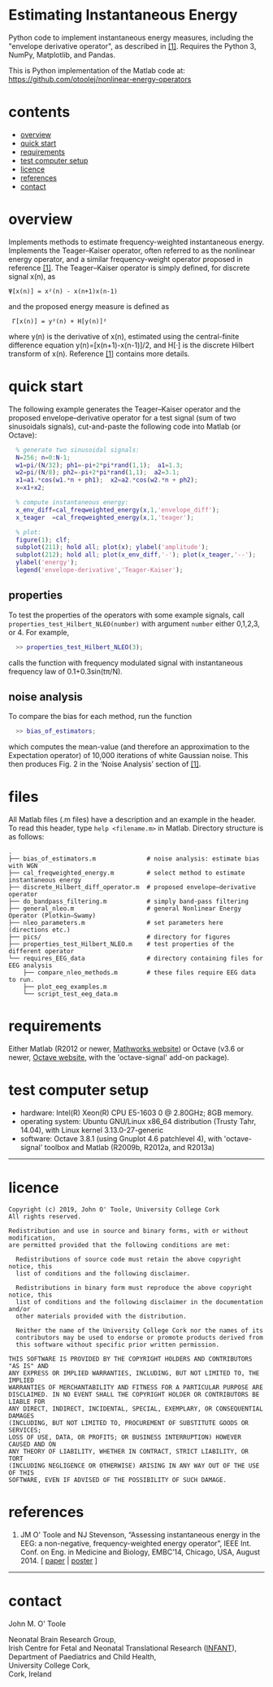 # Estimating Instantaneous Energy 

Python code to implement instantaneous energy measures, including the "envelope derivative
operator", as described in [[1]](#references).  Requires the Python 3, NumPy, Matplotlib,
and Pandas.

This is Python implementation of the Matlab code at: https://github.com/otoolej/nonlinear-energy-operators

# contents
* [overview](#overview)
* [quick start](#quick-start)
* [requirements](#requirements)
* [test computer setup](#test-computer-setup)
* [licence](#licence)
* [references](#references)
* [contact](#contact)


# overview
Implements methods to estimate frequency-weighted instantaneous energy.  Implements the
Teager–Kaiser operator, often referred to as the nonlinear energy operator, and a similar
frequency-weight operator proposed in reference [[1]](#references). The Teager–Kaiser operator is
simply defined, for discrete signal x(n), as
```
Ψ[x(n)] = x²(n) - x(n+1)x(n-1)
```  
and the proposed energy measure is defined as
```
 Γ[x(n)] = y²(n) + H[y(n)]²
```
where y(n) is the derivative of x(n), estimated using the central-finite difference
equation y(n)=[x(n+1)-x(n-1)]/2, and H[·] is the discrete Hilbert transform of x(n).  Reference [[1]](#references) contains more details.


# quick start

The following example generates the Teager–Kaiser operator and the proposed
envelope–derivative operator for a test signal (sum of two sinusoidals signals),
cut-and-paste the following code into Matlab (or Octave):
```matlab
  % generate two sinusoidal signals:
  N=256; n=0:N-1;
  w1=pi/(N/32); ph1=-pi+2*pi*rand(1,1);  a1=1.3;
  w2=pi/(N/8); ph2=-pi+2*pi*rand(1,1);  a2=3.1;
  x1=a1.*cos(w1.*n + ph1);  x2=a2.*cos(w2.*n + ph2);
  x=x1+x2;

  % compute instantaneous energy:
  x_env_diff=cal_freqweighted_energy(x,1,'envelope_diff');
  x_teager  =cal_freqweighted_energy(x,1,'teager');

  % plot:
  figure(1); clf; 
  subplot(211); hold all; plot(x); ylabel('amplitude');
  subplot(212); hold all; plot(x_env_diff,'-'); plot(x_teager,'--');
  ylabel('energy');
  legend('envelope-derivative','Teager-Kaiser');
```


## properties
To test the properties of the operators with some example signals, call
`properties_test_Hilbert_NLEO(number)` with argument `number` either 0,1,2,3, or 4. For
example, 
```matlab
  >> properties_test_Hilbert_NLEO(3);
```
calls the function with frequency modulated signal with instantaneous frequency law of
0.1+0.3sin(tπ/N).

## noise analysis
To compare the bias for each method, run the function
```matlab
  >> bias_of_estimators;
```
which computes the mean-value (and therefore an approximation to the Expectation operator)
of 10,000 iterations of white Gaussian noise. This then produces Fig. 2 in the ‘Noise
Analysis’ section of [[1]](#references).


# files
All Matlab files (.m files) have a description and an example in the header. To read this
header, type `help <filename.m>` in Matlab.  Directory structure is as follows: 
```
.
├── bias_of_estimators.m              # noise analysis: estimate bias with WGN
├── cal_freqweighted_energy.m         # select method to estimate instantaneous energy
├── discrete_Hilbert_diff_operator.m  # proposed envelope–derivative operator
├── do_bandpass_filtering.m           # simply band-pass filtering
├── general_nleo.m                    # general Nonlinear Energy Operator (Plotkin–Swamy)
├── nleo_parameters.m                 # set parameters here (directions etc.)
├── pics/                             # directory for figures
├── properties_test_Hilbert_NLEO.m    # test properties of the different operator
└── requires_EEG_data		          # directory containing files for EEG analysis
    ├── compare_nleo_methods.m		  # these files require EEG data to run.
    ├── plot_eeg_examples.m	
    └── script_test_eeg_data.m
```


# requirements
Either Matlab (R2012 or newer,
[Mathworks website](http://www.mathworks.co.uk/products/matlab/)) or Octave (v3.6 or
newer, [Octave website](http://www.gnu.org/software/octave/index.html), with the
'octave-signal' add-on package).



# test computer setup
- hardware:  Intel(R) Xeon(R) CPU E5-1603 0 @ 2.80GHz; 8GB memory.
- operating system: Ubuntu GNU/Linux x86_64 distribution (Trusty Tahr, 14.04), with Linux kernel 3.13.0-27-generic
- software: Octave 3.8.1 (using Gnuplot 4.6 patchlevel 4), with 'octave-signal' toolbox and Matlab (R2009b, R2012a, and R2013a)

---

# licence

```
Copyright (c) 2019, John O' Toole, University College Cork
All rights reserved.

Redistribution and use in source and binary forms, with or without modification,
are permitted provided that the following conditions are met:

  Redistributions of source code must retain the above copyright notice, this
  list of conditions and the following disclaimer.

  Redistributions in binary form must reproduce the above copyright notice, this
  list of conditions and the following disclaimer in the documentation and/or
  other materials provided with the distribution.

  Neither the name of the University College Cork nor the names of its
  contributors may be used to endorse or promote products derived from
  this software without specific prior written permission.

THIS SOFTWARE IS PROVIDED BY THE COPYRIGHT HOLDERS AND CONTRIBUTORS "AS IS" AND
ANY EXPRESS OR IMPLIED WARRANTIES, INCLUDING, BUT NOT LIMITED TO, THE IMPLIED
WARRANTIES OF MERCHANTABILITY AND FITNESS FOR A PARTICULAR PURPOSE ARE
DISCLAIMED. IN NO EVENT SHALL THE COPYRIGHT HOLDER OR CONTRIBUTORS BE LIABLE FOR
ANY DIRECT, INDIRECT, INCIDENTAL, SPECIAL, EXEMPLARY, OR CONSEQUENTIAL DAMAGES
(INCLUDING, BUT NOT LIMITED TO, PROCUREMENT OF SUBSTITUTE GOODS OR SERVICES;
LOSS OF USE, DATA, OR PROFITS; OR BUSINESS INTERRUPTION) HOWEVER CAUSED AND ON
ANY THEORY OF LIABILITY, WHETHER IN CONTRACT, STRICT LIABILITY, OR TORT
(INCLUDING NEGLIGENCE OR OTHERWISE) ARISING IN ANY WAY OUT OF THE USE OF THIS
SOFTWARE, EVEN IF ADVISED OF THE POSSIBILITY OF SUCH DAMAGE.
```


# references

1. JM O' Toole and NJ Stevenson, “Assessing instantaneous energy in the EEG: a
non-negative, frequency-weighted energy operator”, IEEE Int. Conf. on Eng. in Medicine and
Biology, EMBC’14, Chicago, USA, August 2014. [ [paper](docs/JMOToole_energy_EMBC14.pdf) | [poster](docs/EMBC_poster_Aug2014_NLEO.pdf) ]


---

# contact

John M. O' Toole

Neonatal Brain Research Group,  
Irish Centre for Fetal and Neonatal Translational Research ([INFANT](http://www.infantcentre.ie)),  
Department of Paediatrics and Child Health,  
University College Cork,  
Cork, Ireland


